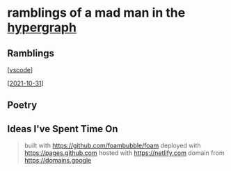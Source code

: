 <!-- <img src="attachments/wolfram-physics.jpeg" width=100 align="left"> -->

# **ramblings of a mad man in the [hypergraph](https://medium.com/syncedreview/stephen-wolfram-the-path-to-a-fundamental-theory-of-physics-may-begin-with-a-hypergraph-c1fd124b6e62)**
## Ramblings

[[vscode]]

[[2021-10-31]]

## Poetry


## Ideas I've Spent Time On


> built with <https://github.com/foambubble/foam>
> deployed with <https://pages.github.com>
> hosted with <https://netlify.com>
> domain from <https://domains.google>

[//begin]: # "Autogenerated link references for markdown compatibility"
[vscode]: journal/vscode "vscode"
[2021-10-31]: journal/2021-10-31 "Friday, October 31, 2021"
[//end]: # "Autogenerated link references"